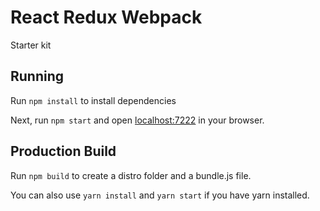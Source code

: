# React Redux Webpack

Starter kit

## Running

Run `npm install` to install dependencies

Next, run `npm start` and open <localhost:7222> in your browser.

## Production Build

Run `npm build` to create a distro folder and a bundle.js file.

You can also use `yarn install` and `yarn start` if you have yarn installed.
